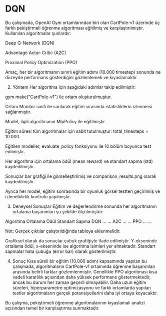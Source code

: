 # DQN
Bu çalışmada, OpenAI Gym ortamlarından biri olan CartPole-v1 üzerinde üç farklı pekiştirmeli öğrenme algoritması eğitilmiş ve karşılaştırılmıştır. Kullanılan algoritmalar şunlardır:

Deep Q-Network (DQN)

Advantage Actor-Critic (A2C)

Proximal Policy Optimization (PPO)

Amaç, her bir algoritmanın sınırlı eğitim adımı (10.000 timestep) sonunda ne düzeyde performans gösterdiğini gözlemlemek ve kıyaslamaktır.

2. Yöntem
Her algoritma için aşağıdaki adımlar takip edilmiştir:

gym.make("CartPole-v1") ile ortam oluşturulmuştur.

Ortam Monitor sınıfı ile sarılarak eğitim sırasında istatistiklerin izlenmesi sağlanmıştır.

Model, ilgili algoritmanın MlpPolicy ile eğitilmiştir.

Eğitim süresi tüm algoritmalar için sabit tutulmuştur: total_timesteps = 10.000.

Eğitilen modeller, evaluate_policy fonksiyonu ile 10 bölüm boyunca test edilmiştir.

Her algoritma için ortalama ödül (mean reward) ve standart sapma (std) kaydedilmiştir.

Sonuçlar bar grafiği ile görselleştirilmiş ve comparison_results.png olarak kaydedilmiştir.

Ayrıca her model, eğitim sonrasında bir oyunluk görsel testten geçirilmiş ve izlenebilirlik kontrolü yapılmıştır.

3. Deneysel Sonuçlar
Eğitim ve değerlendirme sonunda her algoritmanın ortalama başarımları şu şekilde ölçülmüştür:

Algoritma	Ortalama Ödül	Standart Sapma
DQN	...	...
A2C	...	...
PPO	...	...

Not: Gerçek çıktılar çalıştırıldığında tabloya eklenmelidir.

Grafiksel olarak da sonuçlar çubuk grafiğiyle ifade edilmiştir. Y-ekseninde ortalama ödül, x-ekseninde ise algoritma isimleri yer almaktadır. Standart sapmalar hata çubuğu (error bar) olarak gösterilmiştir.

4. Sonuç
Kısa süreli bir eğitim (10.000 adım) kapsamında yapılan bu çalışmada, algoritmaların CartPole-v1 ortamında öğrenme başarımları arasında belirli farklar gözlemlenmiştir. Genellikle PPO algoritması kısa vadeli kararlılık açısından daha yüksek performans göstermektedir, ancak bu durum her zaman geçerli olmayabilir. Daha uzun eğitim süreleri, hiperparametre optimizasyonu ve farklı ortamlarda yapılan testler algoritmaların gerçek potansiyellerini daha iyi ortaya koyacaktır.

Bu çalışma, pekiştirmeli öğrenme algoritmalarının kıyaslamalı analizi açısından temel bir karşılaştırma sunmaktadır.
